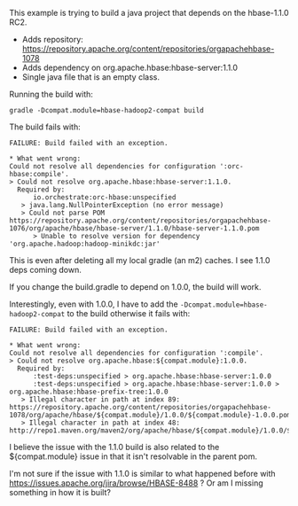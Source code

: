 This example is trying to build a java project that depends on the hbase-1.1.0 RC2.

- Adds repository: https://repository.apache.org/content/repositories/orgapachehbase-1078
- Adds dependency on org.apache.hbase:hbase-server:1.1.0
- Single java file that is an empty class.

Running the build with:

```
gradle -Dcompat.module=hbase-hadoop2-compat build
```

The build fails with:

```
FAILURE: Build failed with an exception.

* What went wrong:
Could not resolve all dependencies for configuration ':orc-hbase:compile'.
> Could not resolve org.apache.hbase:hbase-server:1.1.0.
  Required by:
      io.orchestrate:orc-hbase:unspecified
   > java.lang.NullPointerException (no error message)
   > Could not parse POM https://repository.apache.org/content/repositories/orgapachehbase-1076/org/apache/hbase/hbase-server/1.1.0/hbase-server-1.1.0.pom
      > Unable to resolve version for dependency 'org.apache.hadoop:hadoop-minikdc:jar'
```

This is even after deleting all my local gradle (an m2) caches. I see 1.1.0 deps coming down.

If you change the build.gradle to depend on 1.0.0, the build will work.

Interestingly, even with 1.0.0, I have to add the `-Dcompat.module=hbase-hadoop2-compat` to the build otherwise it fails with:

```
FAILURE: Build failed with an exception.

* What went wrong:
Could not resolve all dependencies for configuration ':compile'.
> Could not resolve org.apache.hbase:${compat.module}:1.0.0.
  Required by:
      :test-deps:unspecified > org.apache.hbase:hbase-server:1.0.0
      :test-deps:unspecified > org.apache.hbase:hbase-server:1.0.0 > org.apache.hbase:hbase-prefix-tree:1.0.0
   > Illegal character in path at index 89: https://repository.apache.org/content/repositories/orgapachehbase-1078/org/apache/hbase/${compat.module}/1.0.0/${compat.module}-1.0.0.pom
   > Illegal character in path at index 48: http://repo1.maven.org/maven2/org/apache/hbase/${compat.module}/1.0.0/${compat.module}-1.0.0.pom
```

I believe the issue with the 1.1.0 build is also related to the ${compat.module} issue in that it isn't resolvable in the parent pom.

I'm not sure if the issue with 1.1.0 is similar to what happened before with https://issues.apache.org/jira/browse/HBASE-8488 ? Or am I missing something in how it is built?
